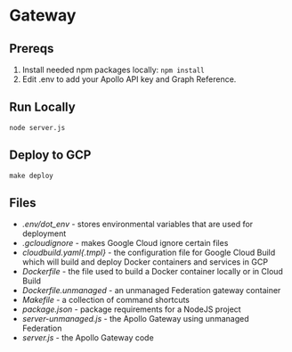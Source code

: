 # Gateway

## Prereqs

 1. Install needed npm packages locally: `npm install`
 2. Edit .env to add your Apollo API key and Graph Reference.


## Run Locally

```
node server.js
```

## Deploy to GCP

```
make deploy
```

## Files

 * _.env/dot_env_ - stores environmental variables that are used for deployment
 * _.gcloudignore_ - makes Google Cloud ignore certain files
 * _cloudbuild.yaml{.tmpl}_ - the configuration file for Google Cloud Build which will build and deploy Docker containers and services in GCP
 * _Dockerfile_ - the file used to build a Docker container locally or in Cloud Build
 * _Dockerfile.unmanaged_ - an unmanaged Federation gateway container
 * _Makefile_ - a collection of command shortcuts
 * _package.json_ - package requirements for a NodeJS project
 * _server-unmanaged.js_ - the Apollo Gateway using unmanaged Federation
 * _server.js_ - the Apollo Gateway code
